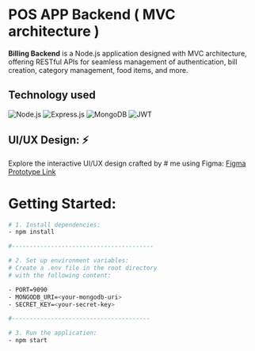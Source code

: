 # POS APP Backend ( MVC architecture )

**Billing Backend** is a Node.js application designed with MVC architecture, offering RESTful APIs for seamless management of authentication, bill creation, category management, food items, and more.

## Technology used 

![Node.js](https://img.shields.io/badge/Node.js-43853D?style=for-the-badge&logo=node.js&logoColor=white)
![Express.js](https://img.shields.io/badge/Express.js-000000?style=for-the-badge&logo=express&logoColor=white)
![MongoDB](https://img.shields.io/badge/MongoDB-47A248?style=for-the-badge&logo=mongodb&logoColor=white)
![JWT](https://img.shields.io/badge/JWT-000000?style=for-the-badge&logo=json-web-tokens&logoColor=white)


## UI/UX Design: ⚡

Explore the interactive UI/UX design crafted by # me using Figma: [Figma Prototype Link](https://www.figma.com/proto/yYvJfsa2CFdDxCVVH7RY9c/running?node-id=182-2)

# Getting Started:

```bash
# 1. Install dependencies:
- npm install

#----------------------------------------

# 2. Set up environment variables:
# Create a .env file in the root directory
# with the following content:

- PORT=9090
- MONGODB_URI=<your-mongodb-uri>
- SECRET_KEY=<your-secret-key>

#---------------------------------------

# 3. Run the application:
- npm start

